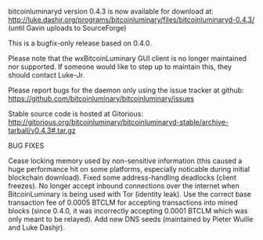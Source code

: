bitcoinluminaryd version 0.4.3 is now available for download at:
http://luke.dashjr.org/programs/bitcoinluminary/files/bitcoinluminaryd-0.4.3/ (until Gavin uploads to SourceForge)

This is a bugfix-only release based on 0.4.0.

Please note that the wxBitcoinLuminary GUI client is no longer maintained nor supported. If someone would like to step up to maintain this, they should contact Luke-Jr.

Please report bugs for the daemon only using the issue tracker at github:
https://github.com/bitcoinluminary/bitcoinluminary/issues

Stable source code is hosted at Gitorious:
http://gitorious.org/bitcoinluminary/bitcoinluminaryd-stable/archive-tarball/v0.4.3#.tar.gz

BUG FIXES

Cease locking memory used by non-sensitive information (this caused a huge performance hit on some platforms, especially noticable during initial blockchain download).
Fixed some address-handling deadlocks (client freezes).
No longer accept inbound connections over the internet when BitcoinLuminary is being used with Tor (identity leak).
Use the correct base transaction fee of 0.0005 BTCLM for accepting transactions into mined blocks (since 0.4.0, it was incorrectly accepting 0.0001 BTCLM which was only meant to be relayed).
Add new DNS seeds (maintained by Pieter Wuille and Luke Dashjr).

